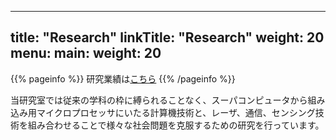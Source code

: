 
---
title: "Research"
linkTitle: "Research"
weight: 20
menu:
  main:
    weight: 20
---

{{% pageinfo %}}
研究業績は[こちら](https://trios.tsukuba.ac.jp/researcher/0000001055)
{{% /pageinfo %}}


当研究室では従来の学科の枠に縛られることなく、スーパコンピュータから組み込み用マイクロプロセッサにいたる計算機技術と、レーザ、通信、センシング技術を組み合わせることで様々な社会問題を克服するための研究を行っています。